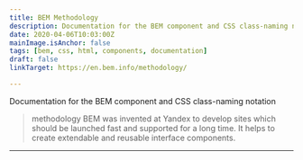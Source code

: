 ```yaml
---
title: BEM Methodology
description: Documentation for the BEM component and CSS class-naming notation
date: 2020-04-06T10:03:00Z
mainImage.isAnchor: false
tags: [bem, css, html, components, documentation]
draft: false
linkTarget: https://en.bem.info/methodology/

---
```

Documentation for the BEM component and CSS class-naming notation

> methodology BEM was invented at Yandex to develop sites which should be launched fast and supported for a long time. It helps to create extendable and reusable interface components.
---

